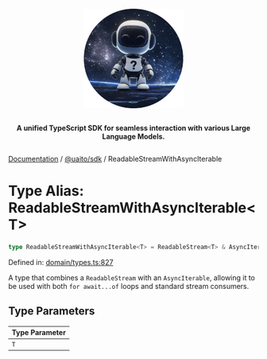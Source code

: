 <div style="display:flex; flex-direction:column; align-items:center;">
<p align="center">
  <img src="../UAITO.png" alt="UAITO Logo" width="200"/>
</p>

<p align="center">
  <strong>A unified TypeScript SDK for seamless interaction with various Large Language Models.</strong>
</p>
</div>

[Documentation](README.md) / [@uaito/sdk](@uaito.sdk.md) / ReadableStreamWithAsyncIterable

# Type Alias: ReadableStreamWithAsyncIterable\<T\>

```ts
type ReadableStreamWithAsyncIterable<T> = ReadableStream<T> & AsyncIterable<T>;
```

Defined in: [domain/types.ts:827](https://github.com/elribonazo/uaito/blob/0b5444ee2162b2b42be96496727b854bf26ca527/packages/sdk/src/domain/types.ts#L827)

A type that combines a `ReadableStream` with an `AsyncIterable`, allowing it to be used
with both `for await...of` loops and standard stream consumers.

## Type Parameters

| Type Parameter |
| ------ |
| `T` |
